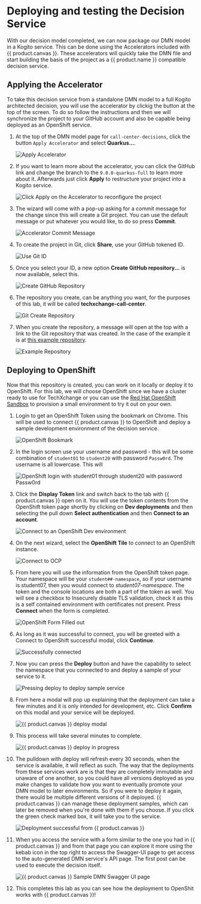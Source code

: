 # Deploying and testing the Decision Service

With our decision model completed, we can now package our DMN model in a Kogito service. This can be done using the Accelerators included with {{ product.canvas }}. These accelerators will quickly take the DMN file and start building the basis of the project as a {{ product.name }} compatible decision service.

## Applying the Accelerator

To take this decision service from a standalone DMN model to a full Kogito architected decision, you will use the accelerator by clickig the button at the top of the screen. To do so follow the instructions and then we will synchronize the project to your GitHub account and also be capable being deployed as an OpenShift service.

1. At the top of the DMN model page for `call-center-decisions`, click the button `Apply Accelerator` and select **Quarkus...**.
  
    ![Apply Accelerator](../99_images/business_automation/dmn/canvas-apply-accelerator-advanced.png)

1. If you want to learn more about the accelerator, you can click the GitHub link and change the branch to the `9.0.0-quarkus-full` to learn more about it. Afterwards just click **Apply** to restructure your project into a Kogito service.

    ![Click Apply on the Accelerator to reconfigure the project](../99_images/business_automation/dmn/canvas-invoke-accelerator.png)

1. The wizard will come with a pop-up asking for a commit message for the change since this will create a Git project. You can use the default message or put whatever you would like, to do so press **Commit**.

    ![Accelerator Commit Message](../99_images/business_automation/dmn/accelerator-accept-message.png)

1. To create the project in Git, click **Share**, use your GitHub tokened ID.

    ![Use Git ID](../99_images/business_automation/dmn/sync-with-git.png)

1. Once you select your ID, a new option **Create GitHub repository...** is now available, select this.

    ![Create GitHub Repository](../99_images/business_automation/dmn/canvas-create-github.png)
    
2. The repository you create, can be anything you want, for the purposes of this lab, it will be called **techxchange-call-center**.

    ![Git Create Repository](../99_images/business_automation/dmn/git-create-repository.png)

3. When you create the repository, a message will open at the top with a link to the Git repository that was created. In the case of the example it is at [this example repository](https://github.com/timwuthenow/techxchange-call-center).

    ![Example Repository](../99_images/business_automation/dmn/example-repository-created.png)


## Deploying to OpenShift

Now that this repository is created, you can work on it locally or deploy it to OpenShift. For this lab, we will choose OpenShift since we have a cluster ready to use for TechXchange or you can use the [Red Hat OpenShift Sandbox](https://developers.redhat.com/developer-sandbox) to provision a small environment to try it out on your own.

1. Login to get an OpenShift Token using the bookmark on Chrome. This will be used to connect {{ product.canvas }} to OpenShift and deploy a sample development environment of the decision service.

    ![OpenShift Bookmark](../99_images/business_automation/dmn/openshift-login.png)

1. In the login screen use your username and password - this will be some combination of `student01` to `student20` with password `Passw0rd`. The username is all lowercase. This will

    ![OpenShift login with student01 through student20 with password Passw0rd](../99_images/business_automation/dmn/openshift-log-on.png)

1. Click the **Display Token** link and switch back to the tab with {{ product.canvas }} open on it. You will use the token contents from the OpenShift token page shortly by clicking on **Dev deployments** and then selecting the pull down **Select authentication** and then **Connect to an account**.

    ![Connect to an OpenShift Dev environment](../99_images/business_automation/dmn/canvas-connect-to-dev.png)

1. On the next wizard, select the **OpenShift Tile** to connect to an OpenShift instance.

    ![Connect to OCP](../99_images/business_automation/dmn/canvas-connect-to-ocp.png)

1. From here you will use the information from the OpenShift token page. Your namespace will be your `student##-namespace`, so if your username is student07, then you would connect to *student07-namespace*. The token and the console locations are both a part of the token as well. You will see a checkbox to Insecurely disable TLS validation, check it as this is a self contained environment with certificates not present. Press **Connect** when the form is completed.

    ![OpenShift Form Filled out](../99_images/business_automation/dmn/connect-to-openshift-form.png)

1. As long as it was successful to connect, you will be greeted with a Connect to OpenShift successful modal, click **Continue**.

    ![Successfully connected](../99_images/business_automation/dmn/canvas-successful-connect-ocp.png)

1. Now you can press the **Deploy** button and have the capability to select the namespace that you connected to and deploy a sample of your service to it.

    ![Pressing deploy to deploy sample service](../99_images/business_automation/dmn/canvas-deploy.png)

1. From here a modal will pop up explaining that the deployment can take a few minutes and it is only intended for development, etc. Click **Confirm** on this modal and your service will be deployed.

    ![{{ product.canvas }} deploy modal](../99_images/business_automation/dmn/canvas-deploy-modal.png)

1. This process will take several minutes to complete.

    ![{{ product.canvas }} deploy in progress](canvas-../99_images/business_automation/dmn/canvas-deployment-in-progress.png)

1. The pulldown with deploy will refresh every 30 seconds, when the service is available, it will reflect as such. The way that the deployments from these services work are is that they are completely immutable and unaware of one another, so you could have all versions deployed as you make changes to validate how you want to eventually promote your DMN model to later environments. So if you were to deploy it again, there would be multiple different versions of it deployed. {{ product.canvas }} can manage these deployment samples, which can later be removed when you're done with them if you choose. If you click the green check marked box, it will take you to the service.

    ![Deployment successful from {{ product.canvas }}](../99_images/business_automation/dmn/canvas-deployment-successful.png)

1. When you access the service with a form similar to the one you had in {{ product.canvas }} and from that page you can explore it more using the kebab icon in the top right to access the Swagger-UI page to get access to the auto-generated DMN service's API page. The first post can be used to execute the decision itself.

    ![{{ product.canvas }} Sample DMN Swagger UI page](../99_images/business_automation/dmn/canvas-swagger-ui-example.png)

1. This completes this lab as you can see how the deployment to OpenShit works with {{ product.canvas }}!
